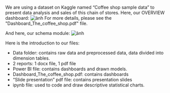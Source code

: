 We are using a dataset on Kaggle named “Coffee shop sample data” to present data analysis and sales of this chain of stores.
Here, our OVERVIEW dashboard:
![ảnh](https://github.com/kimvo646/THE-COFFEE-SHOP/assets/110104539/daca9072-52ce-4314-b237-919c1bfb46dc)
For more details, please see the "Dashboard_The_coffee_shop.pdf" file.

And here, our schema module:
![ảnh](https://github.com/kimvo646/THE-COFFEE-SHOP/assets/110104539/493fbff6-989b-4041-885e-25719cbf5876)

Here is the introduction to our files:
- Data folder: contains raw data and preprocessed data, data divided into dimension tables.
- 2 reports: 1 docx file, 1 pdf file
- Power BI file: contains dashboards and drawn models.
- Dashboard_The_coffee_shop.pdf: contains dashboards
- “Slide presentation” pdf file: contains presentation slides
- ipynb file: used to code and draw descriptive statistical charts.
